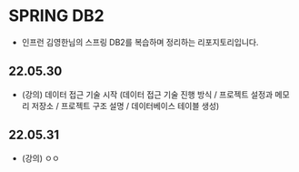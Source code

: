 # SPRING DB2
- 인프런 김영한님의 스프링 DB2를 복습하며 정리하는 리포지토리입니다.


## 22.05.30
- (강의) 데이터 접근 기술 시작 (데이터 접근 기술 진행 방식 / 프로젝트 설정과 메모리 저장소 / 프로젝트 구조 설명 / 데이터베이스 테이블 생성)

## 22.05.31
- (강의) ㅇㅇ
